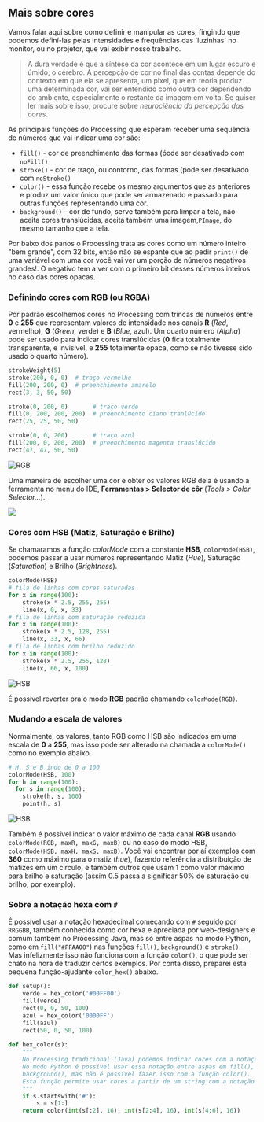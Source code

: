 ## Mais sobre cores

Vamos falar aqui sobre como definir e manipular as cores, fingindo que podemos definí-las pelas intensidades e frequências das 'luzinhas' no monitor, ou no projetor, que vai exibir nosso trabalho. 

>A dura verdade é que a síntese da cor acontece em um lugar escuro e úmido, o cérebro. A percepção de cor no final das contas depende do contexto em que ela se apresenta, um pixel, que em teoria produz uma determinada cor, vai ser entendido como outra cor dependendo do ambiente, especialmente o restante da imagem em volta. Se quiser ler mais sobre isso, procure sobre *neurociência da percepção das cores*.

As principais funções do Processing que esperam receber uma sequência de números que vai indicar uma cor são:
- `fill()` - cor de preenchimento das formas (ṕode ser desativado com `noFill()`
- `stroke()` - cor de traço, ou contorno, das formas (ṕode ser desativado com `noStroke()`
- `color()` - essa função recebe os mesmo argumentos que as anteriores e produz um valor único que pode ser armazenado e passado para outras funções representando uma cor.
- `background()` - cor de fundo, serve também para limpar a tela, não aceita cores translúcidas, aceita também uma imagem,`PImage`, do mesmo tamanho que a tela.

Por baixo dos panos o Processing trata as cores como um número inteiro "bem grande", com 32 bits, então não se espante que ao pedir `print()` de uma variável com uma cor você vai ver um porção de números negativos grandes!. O negativo tem a ver com o primeiro bit desses números inteiros no caso das cores opacas. 

### Definindo cores com RGB (ou RGBA)

Por padrão escolhemos cores no Processing com trincas de números entre **0** e **255** que representam valores de intensidade nos canais **R** (*Red*, vermelho), **G** (*Green*, verde) e **B** (*Blue*, azul). Um quarto número (*Alpha*) pode ser usado para indicar cores translúcidas (**0** fica totalmente transparente, e invisível, e **255** totalmente opaca, como se não tivesse sido usado o quarto número).

```python
strokeWeight(5)
stroke(200, 0, 0)  # traço vermelho
fill(200, 200, 0)  # preenchimento amarelo
rect(3, 3, 50, 50)

stroke(0, 200, 0)       # traço verde
fill(0, 200, 200, 200)  # preenchimento ciano tranlúcido
rect(25, 25, 50, 50)

stroke(0, 0, 200)       # traço azul
fill(200, 0, 200, 200)  # preenchimento magenta translúcido
rect(47, 47, 50, 50)
```
![RGB](assets/RGB.png)

Uma maneira de escolher uma cor e obter os valores RGB dela é usando a ferramenta no menu do IDE, **Ferramentas > Selector de côr** (*Tools > Color Selector...*).

![](assets/color_selector.png)

### Cores com HSB (Matiz, Saturação e Brilho)

Se chamaramos a função *colorMode* com a constante **HSB**, `colorMode(HSB)`, podemos passar a usar números representando Matiz (*Hue*), Saturação (*Saturation*) e Brilho (*Brightness*). 

```python
colorMode(HSB)
# fila de linhas com cores saturadas
for x in range(100):
    stroke(x * 2.5, 255, 255)
    line(x, 0, x, 33)
# fila de linhas com saturação reduzida
for x in range(100):
    stroke(x * 2.5, 128, 255)
    line(x, 33, x, 66)
# fila de linhas com brilho reduzido
for x in range(100):
    stroke(x * 2.5, 255, 128)
    line(x, 66, x, 100)
```

![HSB](assets/HSB.png)

É possível reverter pra o modo **RGB** padrão chamando `colorMode(RGB)`.

### Mudando a escala de valores

Normalmente, os valores, tanto RGB como HSB são indicados em uma escala de **0** a **255**, mas isso pode ser alterado na chamada a `colorMode()` como no exemplo abaixo.

```python
# H, S e B indo de 0 a 100
colorMode(HSB, 100)
for h in range(100):
  for s in range(100):
    stroke(h, s, 100)
    point(h, s)
```

![HSB](assets/HSB100.png)

Também é possível indicar o valor máximo de cada canal **RGB** usando `colorMode(RGB, maxR, maxG, maxB)` ou no caso do modo HSB, `colorMode(HSB, maxH, maxS, maxB)`. Você vai encontrar por aí exemplos com **360** como máximo para o matiz (*hue*), fazendo referência a distribuição de matizes em um círculo, e também outros que usam  **1** como valor máximo para brilho e saturação (assim 0.5 passa a significar 50% de saturação ou brilho, por exemplo). 

### Sobre a notação hexa com `#`

É possível usar a notação hexadecimal começando com `#` seguido por `RRGGBB`, também conhecida como cor hexa e apreciada por web-designers e comum também no Processing Java, mas só entre aspas no modo Python, como em `fill("#FFAA00"`) nas funções `fill()`,  `background()` e `stroke()`. Mas infelizmente isso não funciona com a função `color()`, o que pode ser chato na hora de traduzir certos exemplos. Por conta disso, preparei esta pequena função-ajudante `color_hex()` abaixo.

```python
def setup():
    verde = hex_color('#00FF00')
    fill(verde)
    rect(0, 0, 50, 100)
    azul = hex_color('0000FF')
    fill(azul)
    rect(50, 0, 50, 100)
    
def hex_color(s):
    """
    No Processing tradicional (Java) podemos indicar cores com a notação hexadecimal  #AABBCC
    No modo Python é possivel usar essa notação entre aspas em fill(), stroke() e
    background(), mas não é possível fazer isso com a função color().
    Esta função permite usar cores a partir de um string com a notação hexa no modo Python
    """
    if s.startswith('#'):
        s = s[1:]
    return color(int(s[:2], 16), int(s[2:4], 16), int(s[4:6], 16))
```



